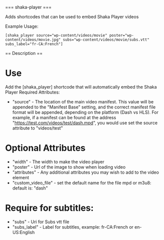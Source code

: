 === shaka-player ===

Adds shortcodes that can be used to embed Shaka Player videos

Example Usage:

``
[shaka_player source="wp-content/videos/movie" poster="wp-content/videos/movie.jpg" subs="wp-content/videos/movie/subs.vtt" subs_label="fr-CA:French"]
``

== Description ==
# Use
Add the [shaka_player] shortcode that will automatically embed the Shaka Player
Required Attributes:
- "source" - The location of the main video manifest. This value will be appended to the
             "Manifest Base" setting, and the correct manifest file format will be appended,
             depending on the platform (Dash vs HLS). For example, if a manifest can be found
             at the address "https://test.com/videos/test/dash.mpd", you would use set the
             source attribute to "videos/test"

# Optional Attributes
- "width" - The width to make the video player
- "poster" - Url of the image to show when loading video
- "attributes" - Any additional attributes you may wish to add to the video element
- "custom_video_file" - set the default name for the file mpd or m3u8: default is: "dash"
# Require for subtitles:
- "subs" - Uri for Subs vtt file
- "subs_label" - Label for subtitles, example: fr-CA:French or en-US:English
